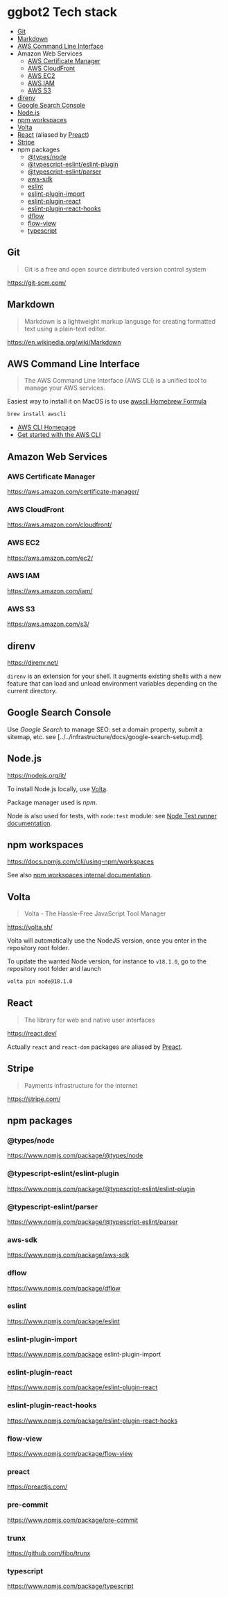 # ggbot2 Tech stack

-   [Git](#git)
-   [Markdown](#markdown)
-   [AWS Command Line Interface](#aws-command-line-interface)
-   Amazon Web Services
    -   [AWS Certificate Manager](#aws-certificate-manager)
    -   [AWS CloudFront](#aws-cloudfront)
    -   [AWS EC2](#aws-ec2)
    -   [AWS IAM](#aws-iam)
    -   [AWS S3](#aws-s3)
-   [direnv](#direnv)
-   [Google Search Console](#google-search-console)
-   [Node.js](#nodejs)
-   [npm workspaces](#npm-workspaces)
-   [Volta](#volta)
-   [React](#react) (aliased by [Preact](#preact))
-   [Stripe](#stripe)
-   npm packages
    -   [@types/node](#typesnode)
    -   [@typescript-eslint/eslint-plugin](#typescript-eslinteslint-plugin)
    -   [@typescript-eslint/parser](#typescript-eslintparser)
    -   [aws-sdk](#aws-sdk)
    -   [eslint](#eslint)
    -   [eslint-plugin-import](#eslint-plugin-import)
    -   [eslint-plugin-react](#eslint-plugin-react)
    -   [eslint-plugin-react-hooks](#eslint-plugin-react-hooks)
    -   [dflow](#dflow)
    -   [flow-view](#flow-view)
    -   [typescript](#typescript)

## Git

> Git is a free and open source distributed version control system

https://git-scm.com/

## Markdown

> Markdown is a lightweight markup language for creating formatted text using a plain-text editor.

https://en.wikipedia.org/wiki/Markdown

## AWS Command Line Interface

> The AWS Command Line Interface (AWS CLI) is a unified tool to manage your AWS services.

Easiest way to install it on MacOS is to use [awscli Homebrew Formula](https://formulae.brew.sh/formula/awscli)

```sh
brew install awscli
```

-   [AWS CLI Homepage](https://aws.amazon.com/cli/)
-   [Get started with the AWS CLI](https://docs.aws.amazon.com/cli/latest/userguide/cli-chap-getting-started.html)

## Amazon Web Services

### AWS Certificate Manager

https://aws.amazon.com/certificate-manager/

### AWS CloudFront

https://aws.amazon.com/cloudfront/

### AWS EC2

https://aws.amazon.com/ec2/

### AWS IAM

https://aws.amazon.com/iam/

### AWS S3

https://aws.amazon.com/s3/

## direnv

https://direnv.net/

`direnv` is an extension for your shell. It augments existing shells with a new feature that can load and unload environment variables depending on the current directory.

## Google Search Console

Use _Google Search_ to manage SEO: set a domain property, submit a sitemap, etc. see [../../infrastructure/docs/google-search-setup.md].

## Node.js

https://nodejs.org/it/

To install Node.js locally, use [Volta](#volta).

Package manager used is _npm_.

Node is also used for tests, with `node:test` module: see [Node Test runner documentation](https://nodejs.org/api/test.html).

## npm workspaces

https://docs.npmjs.com/cli/using-npm/workspaces

See also [npm workspaces internal documentation](../../repository/docs/npm-workspaces.md).

## Volta

> Volta - The Hassle-Free JavaScript Tool Manager

https://volta.sh/

Volta will automatically use the NodeJS version, once you enter in the repository root folder.

To update the wanted Node version, for instance to `v18.1.0`, go to the repository root folder and launch

```sh
volta pin node@18.1.0
```

## React

> The library for web and native user interfaces

https://react.dev/

Actually `react` and `react-dom` packages are aliased by [Preact](#preact).

## Stripe

> Payments infrastructure for the internet

https://stripe.com/

## npm packages

### @types/node

https://www.npmjs.com/package/@types/node

### @typescript-eslint/eslint-plugin

https://www.npmjs.com/package/@typescript-eslint/eslint-plugin

### @typescript-eslint/parser

https://www.npmjs.com/package/@typescript-eslint/parser

### aws-sdk

https://www.npmjs.com/package/aws-sdk

### dflow

https://www.npmjs.com/package/dflow

### eslint

https://www.npmjs.com/package/eslint

### eslint-plugin-import

https://www.npmjs.com/package eslint-plugin-import

### eslint-plugin-react

https://www.npmjs.com/package/eslint-plugin-react

### eslint-plugin-react-hooks

https://www.npmjs.com/package/eslint-plugin-react-hooks

### flow-view

https://www.npmjs.com/package/flow-view

### preact

https://preactjs.com/

### pre-commit

https://www.npmjs.com/package/pre-commit

### trunx

https://github.com/fibo/trunx

### typescript

https://www.npmjs.com/package/typescript
